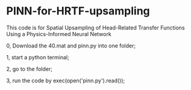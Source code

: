 # PINN-for-HRTF-upsampling

This code is for 
Spatial Upsampling of Head-Related Transfer Functions Using a Physics-Informed Neural Network

0, Download the 40.mat and pinn.py into one folder; 

1, start a python terminal;

2, go to the folder;   

3, run the code by exec(open('pinn.py').read()); 
